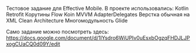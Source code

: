 Тестовое задание для Effective Mobile. 
В проекте использовались:
Kotlin 
Retrofit
Корутины
﻿Flow
Koin
﻿﻿MVVM
﻿﻿AdapterDelegates
Верстка обычная на XML
Clean Architecture
Многомодульность
Glide
 
Само задание можно посмотреть здесь: https://docs.google.com/document/d/1lYsdro6WiUPIv0uEsxbOgzqFHDJLJPxogCUaCQ0d09Y/edit
